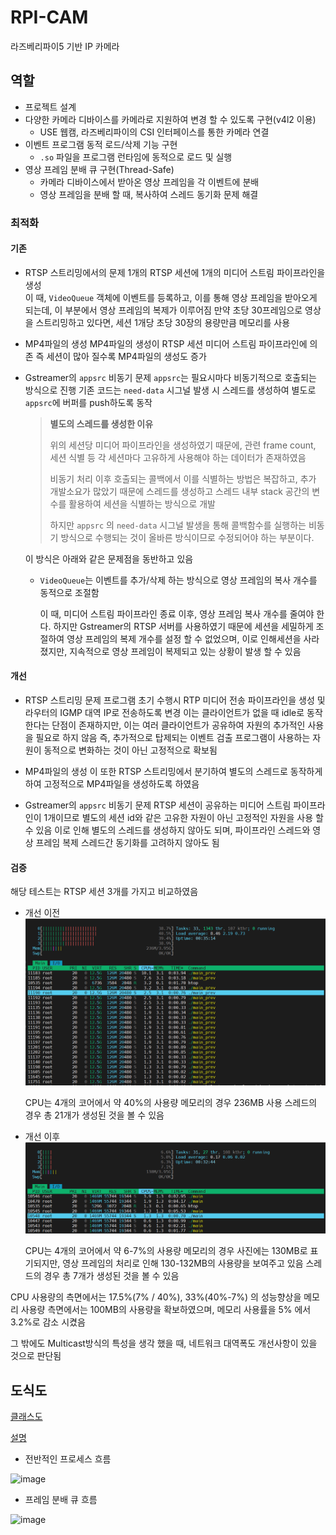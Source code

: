 # RPI-CAM
라즈베리파이5 기반 IP 카메라

## 역할
- 프로젝트 설계
- 다양한 카메라 디바이스를 카메라로 지원하여 변경 할 수 있도록 구현(v4l2 이용)
  - USE 웹캠, 라즈베리파이의 CSI 인터페이스를 통한 카메라 연결
- 이벤트 프로그램 동적 로드/삭제 기능 구현
  - `.so` 파일을 프로그램 런타임에 동적으로 로드 및 실행
- 영상 프레임 분배 큐 구현(Thread-Safe)
  - 카메라 디바이스에서 받아온 영상 프레임을 각 이벤트에 분배
  - 영상 프레임을 분배 할 때, 복사하여 스레드 동기화 문제 해결
 
### 최적화

#### 기존

- RTSP 스트리밍에서의 문제
  1개의 RTSP 세션에 1개의 미디어 스트림 파이프라인을 생성<br />
  이 때, `VideoQueue` 객체에 이벤트를 등록하고, 이를 통해 영상 프레임을 받아오게 되는데, 이 부분에서 영상 프레임의 복제가 이루어짐
  만약 초당 30프레임으로 영상을 스트리밍하고 있다면, 세션 1개당 초당 30장의 용량만큼 메모리를 사용

- MP4파일의 생성
  MP4파일의 생성이 RTSP 세션 미디어 스트림 파이프라인에 의존
  즉 세션이 많아 질수록 MP4파일의 생성도 증가

- Gstreamer의 `appsrc` 비동기 문제
  `appsrc`는 필요시마다 비동기적으로 호출되는 방식으로 진행
  기존 코드는 `need-data` 시그널 발생 시 스레드를 생성하여 별도로 `appsrc`에 버퍼를 push하도록 동작

  > <strong> 별도의 스레드를 생성한 이유 </strong>
  >
  > 위의 세션당 미디어 파이프라인을 생성하였기 때문에, 관련 frame count, 세션 식별 등 각 세션마다 고유하게 사용해야 하는 데이터가 존재하였음
  >
  > 비동기 처리 이후 호출되는 콜백에서 이를 식별하는 방법은 복잡하고, 추가 개발소요가 많았기 때문에 스레드를 생성하고 스레드 내부 stack 공간의 변수를 활용하여 세션을 식별하는 방식으로 개발
  > 
  > 하지만 `appsrc` 의 `need-data` 시그널 발생을 통해 콜백함수를 실행하는 비동기 방식으로 수행되는 것이 올바른 방식이므로 수정되어야 하는 부분이다.

  이 방식은 아래와 같은 문제점을 동반하고 있음

  - `VideoQueue`는 이벤트를 추가/삭제 하는 방식으로 영상 프레임의 복사 개수를 동적으로 조절함

    이 때, 미디어 스트림 파이프라인 종료 이후, 영상 프레임 복사 개수를 줄여야 한다. 하지만 Gstreamer의 RTSP 서버를 사용하였기 때문에 세션을 세밀하게 조절하여 영상 프레임의 복제 개수를 설정 할 수 없었으며, 이로 인해세션을 사라졌지만, 지속적으로 영상 프레임이 복제되고 있는 상황이 발생 할 수 있음

#### 개선

- RTSP 스트리밍 문제
  프로그램 초기 수행시 RTP 미디어 전송 파이프라인을 생성 및 라우터의 IGMP 대역 IP로 전송하도록 변경
  이는 클라이언트가 없을 때 idle로 동작한다는 단점이 존재하지만, 이는 여러 클라이언트가 공유하여 자원의 추가적인 사용을 필요로 하지 않음
  즉, 추가적으로 탑제되는 이벤트 검출 프로그램이 사용하는 자원이 동적으로 변화하는 것이 아닌 고정적으로 확보됨

- MP4파일의 생성
  이 또한 RTSP 스트리밍에서 분기하여 별도의 스레드로 동작하게 하여 고정적으로 MP4파일을 생성하도록 하였음

- Gstreamer의 `appsrc` 비동기 문제
  RTSP 세션이 공유하는 미디어 스트림 파이프라인이 1개이므로 별도의 세션 id와 같은 고유한 자원이 아닌 고정적인 자원을 사용 할 수 있음
  이로 인해 별도의 스레드를 생성하지 않아도 되며, 파이프라인 스레드와 영상 프레임 복제 스레드간 동기화를 고려하지 않아도 됨

#### 검증

해당 테스트는 RTSP 세션 3개를 가지고 비교하였음

- 개선 이전
  ![prev](https://github.com/seongho9/RPI-CAM/blob/main/readme/ko/prev.PNG?raw=true)

  CPU는 4개의 코어에서 약 40%의 사용량
  메모리의 경우 236MB 사용
  스레드의 경우 총 21개가 생성된 것을 볼 수 있음
- 개선 이후
  ![post](https://github.com/seongho9/RPI-CAM/blob/main/readme/ko/post.PNG?raw=true)
  
  CPU는 4개의 코어에서 약 6-7%의 사용량
  메모리의 경우 사진에는 130MB로 표기되지만, 영상 프레임의 처리로 인해 130-132MB의 사용량을 보여주고 있음
  스레드의 경우 총 7개가 생성된 것을 볼 수 있음

CPU 사용량의 측면에서는 17.5%(7% / 40%), 33%(40%-7%) 의 성능향상을 
메모리 사용량 측면에서는 100MB의 사용량을 확보하였으며, 메모리 사용률을 5% 에서 3.2%로 감소 시켰음

그 밖에도 Multicast방식의 특성을 생각 했을 때, 네트워크 대역폭도 개선사항이 있을 것으로 판단됨

## 도식도

[클래스도](https://drive.google.com/file/d/1VQL-pgxViqYGfa1V3pcnVCQo6hMAFKvi/view?usp=sharing)

[설명](https://github.com/VEDA-Snackticon/RPI-CAM/blob/dev/readme/ko/README.md)

- 전반적인 프로세스 흐름
  
![image](https://github.com/user-attachments/assets/49b00dd6-fe4b-4fbd-8882-361d3de21e41)
- 프레임 분배 큐 흐름
  
![image](https://github.com/user-attachments/assets/ffdabf39-d2b2-4205-b7d5-87db3b148d48)
